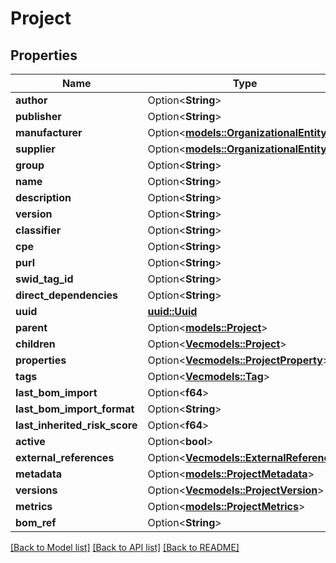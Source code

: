 # Project

## Properties

Name | Type | Description | Notes
------------ | ------------- | ------------- | -------------
**author** | Option<**String**> |  | [optional]
**publisher** | Option<**String**> |  | [optional]
**manufacturer** | Option<[**models::OrganizationalEntity**](OrganizationalEntity.md)> |  | [optional]
**supplier** | Option<[**models::OrganizationalEntity**](OrganizationalEntity.md)> |  | [optional]
**group** | Option<**String**> |  | [optional]
**name** | Option<**String**> |  | [optional]
**description** | Option<**String**> |  | [optional]
**version** | Option<**String**> |  | [optional]
**classifier** | Option<**String**> |  | [optional]
**cpe** | Option<**String**> |  | [optional]
**purl** | Option<**String**> |  | [optional]
**swid_tag_id** | Option<**String**> |  | [optional]
**direct_dependencies** | Option<**String**> |  | [optional]
**uuid** | [**uuid::Uuid**](uuid::Uuid.md) |  | 
**parent** | Option<[**models::Project**](Project.md)> |  | [optional]
**children** | Option<[**Vec<models::Project>**](Project.md)> |  | [optional]
**properties** | Option<[**Vec<models::ProjectProperty>**](ProjectProperty.md)> |  | [optional]
**tags** | Option<[**Vec<models::Tag>**](Tag.md)> |  | [optional]
**last_bom_import** | Option<**f64**> |  | [optional]
**last_bom_import_format** | Option<**String**> |  | [optional]
**last_inherited_risk_score** | Option<**f64**> |  | [optional]
**active** | Option<**bool**> |  | [optional]
**external_references** | Option<[**Vec<models::ExternalReference>**](ExternalReference.md)> |  | [optional]
**metadata** | Option<[**models::ProjectMetadata**](ProjectMetadata.md)> |  | [optional]
**versions** | Option<[**Vec<models::ProjectVersion>**](ProjectVersion.md)> |  | [optional]
**metrics** | Option<[**models::ProjectMetrics**](ProjectMetrics.md)> |  | [optional]
**bom_ref** | Option<**String**> |  | [optional]

[[Back to Model list]](../README.md#documentation-for-models) [[Back to API list]](../README.md#documentation-for-api-endpoints) [[Back to README]](../README.md)


